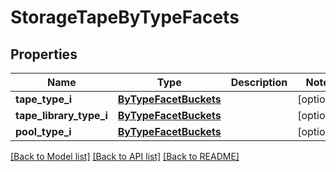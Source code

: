 # StorageTapeByTypeFacets

## Properties
Name | Type | Description | Notes
------------ | ------------- | ------------- | -------------
**tape_type_i** | [**ByTypeFacetBuckets**](ByTypeFacetBuckets.md) |  | [optional] 
**tape_library_type_i** | [**ByTypeFacetBuckets**](ByTypeFacetBuckets.md) |  | [optional] 
**pool_type_i** | [**ByTypeFacetBuckets**](ByTypeFacetBuckets.md) |  | [optional] 

[[Back to Model list]](../README.md#documentation-for-models) [[Back to API list]](../README.md#documentation-for-api-endpoints) [[Back to README]](../README.md)


